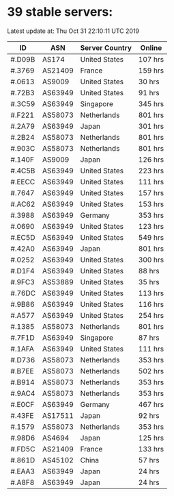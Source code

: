 # 39 stable servers:

Latest update at: Thu Oct 31 22:10:11 UTC 2019

| ID | ASN | Server Country | Online |
| -- | --- | -------------- | ------ |
| #.D09B | AS174 | United States | 107 hrs |
| #.3769 | AS21409 | France | 159 hrs |
| #.0613 | AS9009 | United States | 30 hrs |
| #.72B3 | AS63949 | United States | 91 hrs |
| #.3C59 | AS63949 | Singapore | 345 hrs |
| #.F221 | AS58073 | Netherlands | 801 hrs |
| #.2A79 | AS63949 | Japan | 301 hrs |
| #.2B24 | AS58073 | Netherlands | 801 hrs |
| #.903C | AS58073 | Netherlands | 801 hrs |
| #.140F | AS9009 | Japan | 126 hrs |
| #.4C5B | AS63949 | United States | 223 hrs |
| #.EECC | AS63949 | United States | 111 hrs |
| #.7647 | AS63949 | United States | 157 hrs |
| #.AC62 | AS63949 | United States | 153 hrs |
| #.3988 | AS63949 | Germany | 353 hrs |
| #.0690 | AS63949 | United States | 123 hrs |
| #.EC5D | AS63949 | United States | 549 hrs |
| #.42A0 | AS63949 | Japan | 801 hrs |
| #.0252 | AS63949 | United States | 300 hrs |
| #.D1F4 | AS63949 | United States | 88 hrs |
| #.9FC3 | AS53889 | United States | 35 hrs |
| #.76DC | AS63949 | United States | 113 hrs |
| #.9B86 | AS63949 | United States | 116 hrs |
| #.A577 | AS63949 | United States | 254 hrs |
| #.1385 | AS58073 | Netherlands | 801 hrs |
| #.7F1D | AS63949 | Singapore | 87 hrs |
| #.1AFA | AS63949 | United States | 111 hrs |
| #.D736 | AS58073 | Netherlands | 353 hrs |
| #.B7EE | AS58073 | Netherlands | 502 hrs |
| #.B914 | AS58073 | Netherlands | 353 hrs |
| #.9AC4 | AS58073 | Netherlands | 353 hrs |
| #.E0CF | AS63949 | Germany | 467 hrs |
| #.43FE | AS17511 | Japan | 92 hrs |
| #.1579 | AS58073 | Netherlands | 353 hrs |
| #.98D6 | AS4694 | Japan | 125 hrs |
| #.FD5C | AS21409 | France | 133 hrs |
| #.861D | AS45102 | China | 57 hrs |
| #.EAA3 | AS63949 | Japan | 24 hrs |
| #.A8F8 | AS63949 | Japan | 24 hrs |

